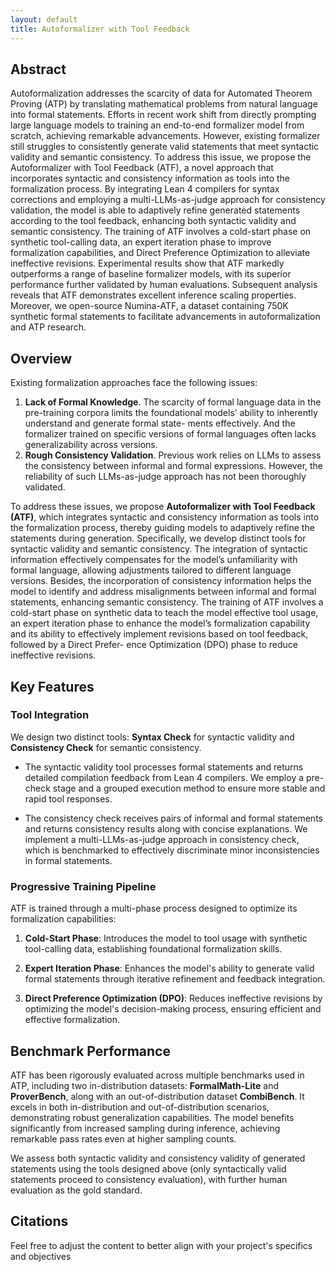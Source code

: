 ```yaml
---
layout: default
title: Autoformalizer with Tool Feedback
---
```


## Abstract
Autoformalization addresses the scarcity of data for Automated Theorem Proving (ATP) by translating mathematical problems from natural language into formal statements. 
Efforts in recent work shift from directly prompting large language models to training an end-to-end formalizer model from scratch, achieving remarkable advancements. 
However, existing formalizer still struggles to consistently generate valid statements that meet syntactic validity and semantic consistency. 
To address this issue, we propose the Autoformalizer with Tool Feedback (ATF), a novel approach that incorporates syntactic and consistency information as tools into the formalization process. 
By integrating Lean 4 compilers for syntax corrections and employing a multi-LLMs-as-judge approach for consistency validation, the model is able to adaptively refine generated statements according to the tool feedback, enhancing both syntactic validity and semantic consistency. 
The training of ATF involves a cold-start phase on synthetic tool-calling data, an expert iteration phase to improve formalization capabilities, and Direct Preference Optimization to alleviate ineffective revisions. 
Experimental results show that ATF markedly outperforms a range of baseline formalizer models, with its superior performance further validated by human evaluations.
Subsequent analysis reveals that ATF demonstrates excellent inference scaling properties.
Moreover, we open-source Numina-ATF, a dataset containing 750K synthetic formal statements to facilitate advancements in autoformalization and ATP research.

## Overview
Existing formalization approaches face the following issues: 
1. **Lack of Formal Knowledge**. The scarcity of formal language data in the pre-training
corpora limits the foundational models’ ability to inherently understand and generate formal state-
ments effectively. And the formalizer trained on specific versions of formal languages often lacks generalizability across versions.
2. **Rough Consistency Validation**. Previous work relies on LLMs to assess the consistency between informal and formal expressions. However, the reliability of such LLMs-as-judge approach has not been thoroughly validated.

To address these issues, we propose **Autoformalizer with Tool Feedback (ATF)**, which integrates syntactic and consistency information as tools into the formalization process, thereby guiding models to adaptively refine the statements during generation. Specifically, we develop distinct tools for
syntactic validity and semantic consistency. The integration of syntactic information effectively compensates for the model’s unfamiliarity with formal language, allowing adjustments tailored to different language versions. Besides, the incorporation of consistency information helps the model to
identify and address misalignments between informal and formal statements, enhancing semantic
consistency. The training of ATF involves a cold-start phase on synthetic data to teach the model
effective tool usage, an expert iteration phase to enhance the model’s formalization capability and
its ability to effectively implement revisions based on tool feedback, followed by a Direct Prefer-
ence Optimization (DPO) phase to reduce ineffective revisions.

## Key Features

### Tool Integration

We design two distinct tools: **Syntax Check** for syntactic validity and **Consistency Check** for semantic consistency. 

- The syntactic validity tool processes formal statements and returns detailed compilation feedback from Lean 4 compilers. We
employ a pre-check stage and a grouped execution method to ensure more stable and rapid tool
responses.

- The consistency check receives pairs of informal and formal statements and returns consistency results along with concise explanations. We implement a multi-LLMs-as-judge
approach in consistency check, which is benchmarked to effectively discriminate minor inconsistencies in formal statements.

### Progressive Training Pipeline

ATF is trained through a multi-phase process designed to optimize its formalization capabilities:

1. **Cold-Start Phase**: Introduces the model to tool usage with synthetic tool-calling data, establishing foundational formalization skills.
   
2. **Expert Iteration Phase**: Enhances the model's ability to generate valid formal statements through iterative refinement and feedback integration.

3. **Direct Preference Optimization (DPO)**: Reduces ineffective revisions by optimizing the model's decision-making process, ensuring efficient and effective formalization.

## Benchmark Performance

ATF has been rigorously evaluated across multiple benchmarks used in ATP, including two in-distribution datasets: **FormalMath-Lite** and **ProverBench**, along with an out-of-distribution dataset **CombiBench**. It excels in both in-distribution and out-of-distribution scenarios, demonstrating robust generalization capabilities. The model benefits significantly from increased sampling during inference, achieving remarkable pass rates even at higher sampling counts.

We assess both syntactic validity and consistency validity of generated statements using the tools designed above (only syntactically valid statements proceed to consistency evaluation), with further human evaluation as the gold standard.

## Citations
Feel free to adjust the content to better align with your project's specifics and objectives
